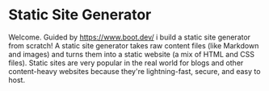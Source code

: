 # Static Site Generator
Welcome. Guided by https://www.boot.dev/ i build a static site generator from scratch! A static site generator takes raw content files (like Markdown and images) and turns them into a static website (a mix of HTML and CSS files).
Static sites are very popular in the real world for blogs and other content-heavy websites because they're lightning-fast, secure, and easy to host.